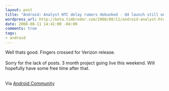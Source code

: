 ```yaml
--- 
layout: post
title: "Android: Analyst HTC delay rumors debunked - Q4 launch still on track"
wordpress_url: http://beta.timbroder.com/2008/08/11/android-analyst-htc-delay-rumors-debunked-q4-launch-still-on-track/
date: 2008-08-11 14:41:00 -04:00
comments: true
tags: 
- android
---
```

Well thats good.  Fingers crossed for Verizon release.  <br /><br />Sorry for the lack of posts.  3 month project going live this weekend.  Will hopefully have some free time after that.<br /><br />

Via <a href="http://androidcommunity.com/analyst-htc-delay-rumors-debunked-q4-launch-still-on-track-20080808/">Android Community</a>
